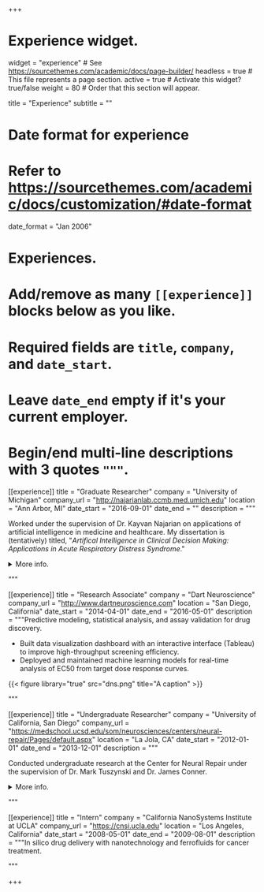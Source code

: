 +++
# Experience widget.
widget = "experience"  # See https://sourcethemes.com/academic/docs/page-builder/
headless = true  # This file represents a page section.
active = true  # Activate this widget? true/false
weight = 80  # Order that this section will appear.

title = "Experience"
subtitle = ""

# Date format for experience
#   Refer to https://sourcethemes.com/academic/docs/customization/#date-format
date_format = "Jan 2006"

# Experiences.
#   Add/remove as many `[[experience]]` blocks below as you like.
#   Required fields are `title`, `company`, and `date_start`.
#   Leave `date_end` empty if it's your current employer.
#   Begin/end multi-line descriptions with 3 quotes `"""`.

[[experience]]
  title = "Graduate Researcher"
  company = "University of Michigan"
  company_url = "http://najarianlab.ccmb.med.umich.edu"
  location = "Ann Arbor, MI"
  date_start = "2016-09-01"
  date_end = ""
  description = """
  
  Worked under the supervision of Dr. Kayvan Najarian on applications of artificial intelligence in medicine and healthcare. My dissertation is (tentatively) titled, "*Artifical Intelligence in Clinical Decision Making: Applications in Acute Respiratory Distress Syndrome*."

<details>

  <summary>More info.</summary>

  <br>

  Responsibilities include:
  
  * Developed theoretically motivated, principled algorithms for clinical decision support systems.
  * Close collaboration with a multi-disciplinary team of scientists/engineers in our lab and physicians at Michigan Medicine.
  * Led multiple projects from start to finish: including grant proposal, data acquisition + processing, algorithm development, model training + validation, and publications in multiple journals and conferences.

  <br>

  Main courses include: 

  * Machine learning
  * Signal Processing and Machine Learning
  * Deep Learning in Bioinformatics
  * Applied Data Science
  * Mathematics of Biological Networks
  * Linear Algebra
  * Probability and Computing
  * Biostatistics

</details>

"""

[[experience]]
  title = "Research Associate"
  company = "Dart Neuroscience"
  company_url = "http://www.dartneuroscience.com"
  location = "San Diego, California"
  date_start = "2014-04-01"
  date_end = "2016-05-01"
  description = """Predictive modeling, statistical analysis, and assay validation for drug discovery.

  * Built data visualization dashboard with an interactive interface (Tableau) to improve high-throughput screening efficiency.
  * Deployed and maintained machine learning models for real-time analysis of EC50 from target dose response curves.

  {{< figure library="true" src="dns.png" title="A caption" >}}

  """

[[experience]]
  title = "Undergraduate Researcher"
  company = "University of California, San Diego"
  company_url = "https://medschool.ucsd.edu/som/neurosciences/centers/neural-repair/Pages/default.aspx"
  location = "La Jola, CA"
  date_start = "2012-01-01"
  date_end = "2013-12-01"
  description = """

  Conducted undergraduate research at the Center for Neural Repair under the supervision of Dr. Mark Tuszynski and Dr. James Conner.

<details>

  <summary>More info.</summary>

  <br>

  Main courses include: 

  * Information Theory
  * Algorithms for Analysis of Neural Data
  * Biophysical Basis of Neuronal Computation
  * Neurodynamics
  * Computational Neurobiology
  * Waves & Optics
  * Multivariate Analysis
  * Probability Theory

</details>

"""

[[experience]]
  title = "Intern"
  company = "California NanoSystems Institute at UCLA"
  company_url = "https://cnsi.ucla.edu"
  location = "Los Angeles, California"
  date_start = "2008-05-01"
  date_end = "2009-08-01"
  description = """In silico drug delivery with nanotechnology and ferrofluids for cancer treatment.

"""

+++
